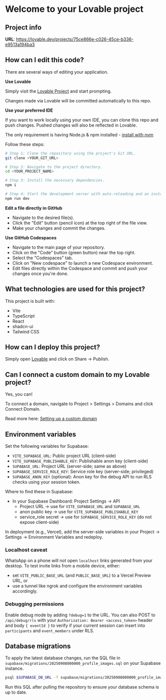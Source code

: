 # Welcome to your Lovable project

## Project info

**URL**: https://lovable.dev/projects/75ce866e-c026-45ce-b336-e9513a194ba3

## How can I edit this code?

There are several ways of editing your application.

**Use Lovable**

Simply visit the [Lovable Project](https://lovable.dev/projects/75ce866e-c026-45ce-b336-e9513a194ba3) and start prompting.

Changes made via Lovable will be committed automatically to this repo.

**Use your preferred IDE**

If you want to work locally using your own IDE, you can clone this repo and push changes. Pushed changes will also be reflected in Lovable.

The only requirement is having Node.js & npm installed - [install with nvm](https://github.com/nvm-sh/nvm#installing-and-updating)

Follow these steps:

```sh
# Step 1: Clone the repository using the project's Git URL.
git clone <YOUR_GIT_URL>

# Step 2: Navigate to the project directory.
cd <YOUR_PROJECT_NAME>

# Step 3: Install the necessary dependencies.
npm i

# Step 4: Start the development server with auto-reloading and an instant preview.
npm run dev
```

**Edit a file directly in GitHub**

- Navigate to the desired file(s).
- Click the "Edit" button (pencil icon) at the top right of the file view.
- Make your changes and commit the changes.

**Use GitHub Codespaces**

- Navigate to the main page of your repository.
- Click on the "Code" button (green button) near the top right.
- Select the "Codespaces" tab.
- Click on "New codespace" to launch a new Codespace environment.
- Edit files directly within the Codespace and commit and push your changes once you're done.

## What technologies are used for this project?

This project is built with:

- Vite
- TypeScript
- React
- shadcn-ui
- Tailwind CSS

## How can I deploy this project?

Simply open [Lovable](https://lovable.dev/projects/75ce866e-c026-45ce-b336-e9513a194ba3) and click on Share -> Publish.

## Can I connect a custom domain to my Lovable project?

Yes, you can!

To connect a domain, navigate to Project > Settings > Domains and click Connect Domain.

Read more here: [Setting up a custom domain](https://docs.lovable.dev/tips-tricks/custom-domain#step-by-step-guide)

## Environment variables

Set the following variables for Supabase:

- `VITE_SUPABASE_URL`: Public project URL (client-side)
- `VITE_SUPABASE_PUBLISHABLE_KEY`: Publishable anon key (client-side)
- `SUPABASE_URL`: Project URL (server-side; same as above)
- `SUPABASE_SERVICE_ROLE_KEY`: Service role key (server-side; privileged)
 - `SUPABASE_ANON_KEY` (optional): Anon key for the debug API to run RLS checks using your session token.

Where to find these in Supabase:

- In your Supabase Dashboard: Project Settings → API
  - Project URL → use for `VITE_SUPABASE_URL` and `SUPABASE_URL`
  - anon public key → use for `VITE_SUPABASE_PUBLISHABLE_KEY`
  - service_role secret → use for `SUPABASE_SERVICE_ROLE_KEY` (do not expose client-side)

In deployment (e.g., Vercel), add the server-side variables in your Project → Settings → Environment Variables and redeploy.

### Localhost caveat

WhatsApp on a phone will not open `localhost` links generated from your desktop. To test invite links from a mobile device, either:

- set `VITE_PUBLIC_BASE_URL` (and `PUBLIC_BASE_URL`) to a Vercel Preview URL, or
- use a tunnel like ngrok and configure the environment variables accordingly.

### Debugging permissions

Enable debug mode by adding `?debug=1` to the URL. You can also POST to `/api/debug/rls` with your `Authorization: Bearer <access_token>` header and body `{ eventId }` to verify if your current session can insert into `participants` and `event_members` under RLS.

## Database migrations

To apply the latest database changes, run the SQL file in `supabase/migrations/20250908000000_profile_images.sql` on your Supabase instance.

```sh
psql $SUPABASE_DB_URL -f supabase/migrations/20250908000000_profile_images.sql
```

Run this SQL after pulling the repository to ensure your database schema is up to date.
